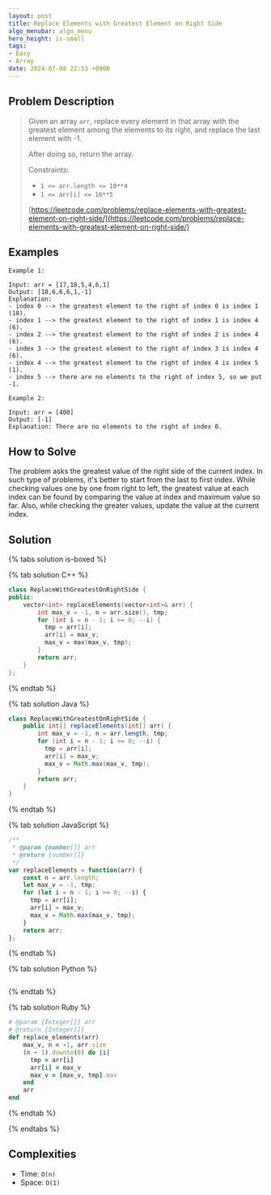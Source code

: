 ```yaml
---
layout: post
title: Replace Elements with Greatest Element on Right Side
algo_menubar: algo_menu
hero_height: is-small
tags:
- Easy
- Array
date: 2024-07-08 22:53 +0900
---
```

## Problem Description
> Given an array `arr`, replace every element in that array with the greatest element among the elements to its right,
> and replace the last element with -1.
>
> After doing so, return the array.
>
> Constraints:
> - `1 <= arr.length <= 10**4`
> - `1 <= arr[i] <= 10**5`
>
> [https://leetcode.com/problems/replace-elements-with-greatest-element-on-right-side/](https://leetcode.com/problems/replace-elements-with-greatest-element-on-right-side/)

## Examples
```
Example 1:

Input: arr = [17,18,5,4,6,1]
Output: [18,6,6,6,1,-1]
Explanation: 
- index 0 --> the greatest element to the right of index 0 is index 1 (18).
- index 1 --> the greatest element to the right of index 1 is index 4 (6).
- index 2 --> the greatest element to the right of index 2 is index 4 (6).
- index 3 --> the greatest element to the right of index 3 is index 4 (6).
- index 4 --> the greatest element to the right of index 4 is index 5 (1).
- index 5 --> there are no elements to the right of index 5, so we put -1.
```

```
Example 2:

Input: arr = [400]
Output: [-1]
Explanation: There are no elements to the right of index 0.
```

## How to Solve

The problem asks the greatest value of the right side of the current index.
In such type of problems, it's better to start from the last to first index.
While checking values one by one from right to left, the greatest value at each index can be found
by comparing the value at index and maximum value so far.
Also, while checking the greater values, update the value at the current index.

## Solution

{% tabs solution is-boxed %}

{% tab solution C++ %}
```cpp
class ReplaceWithGreatestOnRightSide {
public:
    vector<int> replaceElements(vector<int>& arr) {
        int max_v = -1, n = arr.size(), tmp;
        for (int i = n - 1; i >= 0; --i) {
          tmp = arr[i];
          arr[i] = max_v;
          max_v = max(max_v, tmp);
        }
        return arr;
    }
};
```
{% endtab %}

{% tab solution Java %}
```java
class ReplaceWithGreatestOnRightSide {
    public int[] replaceElements(int[] arr) {
        int max_v = -1, n = arr.length, tmp;
        for (int i = n - 1; i >= 0; --i) {
          tmp = arr[i];
          arr[i] = max_v;
          max_v = Math.max(max_v, tmp);
        }
        return arr;
    }
}
```
{% endtab %}

{% tab solution JavaScript %}
```js
/**
 * @param {number[]} arr
 * @return {number[]}
 */
var replaceElements = function(arr) {
    const n = arr.length;
    let max_v = -1, tmp;
    for (let i = n - 1; i >= 0; --i) {
      tmp = arr[i];
      arr[i] = max_v;
      max_v = Math.max(max_v, tmp);
    }
    return arr;
};
```
{% endtab %}

{% tab solution Python %}
```python

```
{% endtab %}

{% tab solution Ruby %}
```ruby
# @param {Integer[]} arr
# @return {Integer[]}
def replace_elements(arr)
    max_v, n = -1, arr.size
    (n - 1).downto(0) do |i|
      tmp = arr[i]
      arr[i] = max_v
      max_v = [max_v, tmp].max
    end
    arr
end
```
{% endtab %}

{% endtabs %}



## Complexities
- Time: `O(n)`
- Space: `O(1)`
